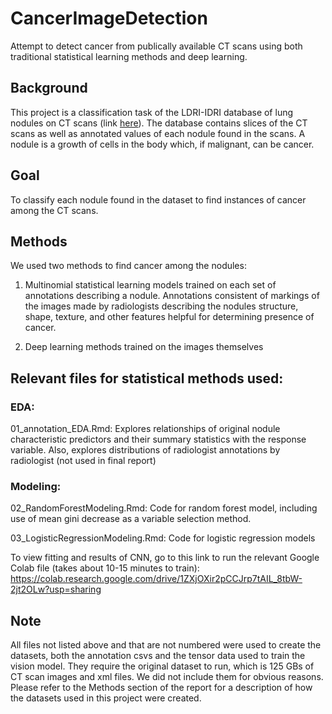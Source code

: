 # CancerImageDetection
Attempt to detect cancer from publically available CT scans using both traditional statistical learning methods and deep learning. 

## Background
This project is a classification task of the LDRI-IDRI database of lung nodules on CT scans (link [here](https://wiki.cancerimagingarchive.net/pages/viewpage.action?pageId=1966254)). The database contains slices of the CT scans as well as annotated values of each nodule found in the scans. A nodule is a growth of cells in the body which, if malignant, can be cancer.

## Goal
To classify each nodule found in the dataset to find instances of cancer among the CT scans.

## Methods
We used two methods to find cancer among the nodules:

1) Multinomial statistical learning models trained on each set of annotations describing a nodule. Annotations consistent of markings of the images made by radiologists describing the nodules structure, shape, texture, and other features helpful for determining presence of cancer.

2) Deep learning methods trained on the images themselves 

## Relevant files for statistical methods used:

### EDA:

01_annotation_EDA.Rmd: Explores relationships of original nodule characteristic predictors and their summary statistics with the response variable. Also, explores distributions of radiologist annotations by radiologist (not used in final report)

### Modeling:

02_RandomForestModeling.Rmd: Code for random forest model, including use of mean gini decrease as a variable selection method.

03_LogisticRegressionModeling.Rmd: Code for logistic regression models

To view fitting and results of CNN, go to this link to run the relevant Google Colab file (takes about 10-15 minutes to train): https://colab.research.google.com/drive/1ZXjOXir2pCCJrp7tAIL_8tbW-2jt2OLw?usp=sharing

## Note

All files not listed above and that are not numbered were used to create the datasets, both the annotation csvs and the tensor data used to train the vision model. They require the original dataset to run, which is 125 GBs of CT scan images and xml files. We did not include them for obvious reasons. Please refer to the Methods section of the report for a description of how the datasets used in this project were created.
